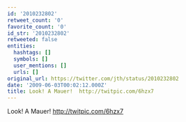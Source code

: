 ```yaml
---
id: '2010232802'
retweet_count: '0'
favorite_count: '0'
id_str: '2010232802'
retweeted: false
entities:
  hashtags: []
  symbols: []
  user_mentions: []
  urls: []
original_url: https://twitter.com/jth/status/2010232802
date: '2009-06-03T00:02:12.000Z'
title: Look! A Mauer!  http://twitpic.com/6hzx7
---
```


Look! A Mauer!  http://twitpic.com/6hzx7